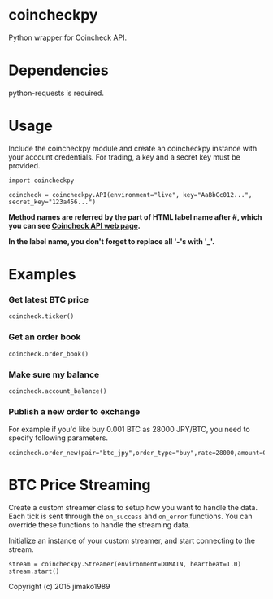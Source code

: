 coincheckpy
======
Python wrapper for Coincheck API.

Dependencies
======
python-requests is required.

Usage
======

Include the coincheckpy module and create an coincheckpy instance with your account credentials. For trading, a key and a secret key must be provided.

	import coincheckpy

	coincheck = coincheckpy.API(environment="live", key="AaBbCc012...", secret_key="123a456...")

**Method names are referred by the part of HTML label name after #, which you can see [Coincheck API web page](https://coincheck.jp/documents/exchange/api).**

**In the label name, you don't forget to replace all '-'s with '_'.**


Examples
======

### Get latest BTC price
	coincheck.ticker()

### Get an order book
    coincheck.order_book()

### Make sure my balance
    coincheck.account_balance()

### Publish a new order to exchange
For example if you'd like buy 0.001 BTC as 28000 JPY/BTC, you need to specify following parameters.

	coincheck.order_new(pair="btc_jpy",order_type="buy",rate=28000,amount=0.001)

BTC Price Streaming
======
Create a custom streamer class to setup how you want to handle the data.
Each tick is sent through the `on_success` and `on_error` functions.
You can override these functions to handle the streaming data.

Initialize an instance of your custom streamer, and start connecting to the stream.

    stream = coincheckpy.Streamer(environment=DOMAIN, heartbeat=1.0)
    stream.start()



Copyright (c) 2015 jimako1989
